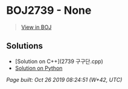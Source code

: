 # BOJ2739 - None

> [View in BOJ](https://www.acmicpc.net/problem/2739)

## Solutions
- [Solution on C++](2739 구구단.cpp)
- [Solution on Python](2739.py)


_Page built: Oct 26 2019 08:24:51 (W+42, UTC)_
